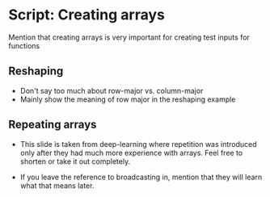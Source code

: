# Script: Creating arrays

Mention that creating arrays is very important for creating test inputs for functions

## Reshaping

- Don't say too much about row-major vs. column-major
- Mainly show the meaning of row major in the reshaping example

## Repeating arrays

- This slide is taken from deep-learning where repetition was introduced only after they
  had much more experience with arrays. Feel free to shorten or take it out completely.

- If you leave the reference to broadcasting in, mention that they will learn what that
  means later.

